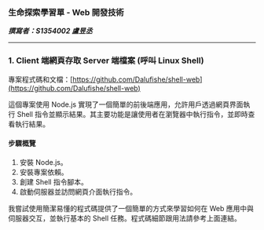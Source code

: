 ### 生命探索學習單 - Web 開發技術

***撰寫者：S1354002 盧昱丞***

---

### 1. Client 端網頁存取 Server 端檔案 (呼叫 Linux Shell)

專案程式碼和文檔：[https://github.com/Dalufishe/shell-web](https://github.com/Dalufishe/shell-web)

這個專案使用 Node.js 實現了一個簡單的前後端應用，允許用戶透過網頁界面執行 Shell 指令並顯示結果。其主要功能是讓使用者在瀏覽器中執行指令，並即時查看執行結果。

#### **步驟概覽**
1. 安裝 Node.js。
2. 安裝專案依賴。
3. 創建 Shell 指令腳本。
4. 啟動伺服器並訪問網頁介面執行指令。

我嘗試使用簡潔易懂的程式碼提供了一個簡單的方式來學習如何在 Web 應用中與伺服器交互，並執行基本的 Shell 任務。程式碼細節跟用法請參考上面連結。
